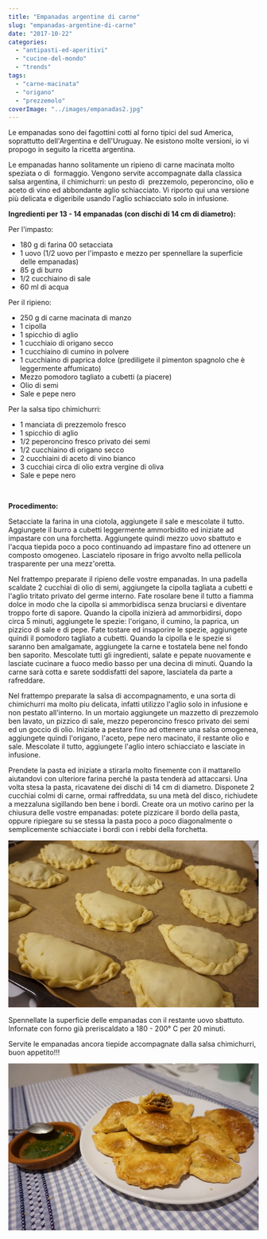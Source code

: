 ```yaml
---
title: "Empanadas argentine di carne"
slug: "empanadas-argentine-di-carne"
date: "2017-10-22"
categories: 
  - "antipasti-ed-aperitivi"
  - "cucine-del-mondo"
  - "trends"
tags: 
  - "carne-macinata"
  - "origano"
  - "prezzemolo"
coverImage: "../images/empanadas2.jpg"
---
```


Le empanadas sono dei fagottini cotti al forno tipici del sud America, soprattutto dell'Argentina e dell'Uruguay. Ne esistono molte versioni, io vi propogo in seguito la ricetta argentina.

Le empanadas hanno solitamente un ripieno di carne macinata molto speziata o di  formaggio. Vengono servite accompagnate dalla classica salsa argentina, il chimichurri: un pesto di  prezzemolo, peperoncino, olio e aceto di vino ed abbondante aglio schiacciato. Vi riporto qui una versione più delicata e digeribile usando l'aglio schiacciato solo in infusione.

**Ingredienti per 13 - 14 empanadas (con dischi di 14 cm di diametro):**

Per l'impasto:

- 180 g di farina 00 setacciata
- 1 uovo (1/2 uovo per l'impasto e mezzo per spennellare la superficie delle empanadas)
- 85 g di burro
- 1/2 cucchiaino di sale
- 60 ml di acqua

Per il ripieno:

- 250 g di carne macinata di manzo
- 1 cipolla
- 1 spicchio di aglio
- 1 cucchiaio di origano secco
- 1 cucchiaino di cumino in polvere
- 1 cucchiaino di paprica dolce (prediligete il pimenton spagnolo che è leggermente affumicato)
- Mezzo pomodoro tagliato a cubetti (a piacere)
- Olio di semi
- Sale e pepe nero

Per la salsa tipo chimichurri:

- 1 manciata di prezzemolo fresco
- 1 spicchio di aglio
- 1/2 peperoncino fresco privato dei semi
- 1/2 cucchiaino di origano secco
- 2 cucchiaini di aceto di vino bianco
- 3 cucchiai circa di olio extra vergine di oliva
- Sale e pepe nero

 

**Procedimento:**

Setacciate la farina in una ciotola, aggiungete il sale e mescolate il tutto. Aggiungete il burro a cubetti leggermente ammorbidito ed iniziate ad impastare con una forchetta. Aggiungete quindi mezzo uovo sbattuto e l'acqua tiepida poco a poco continuando ad impastare fino ad ottenere un composto omogeneo. Lasciatelo riposare in frigo avvolto nella pellicola trasparente per una mezz'oretta.

Nel frattempo preparate il ripieno delle vostre empanadas. In una padella scaldate 2 cucchiai di olio di semi, aggiungete la cipolla tagliata a cubetti e l'aglio tritato privato del germe interno. Fate rosolare bene il tutto a fiamma dolce in modo che la cipolla si ammorbidisca senza bruciarsi e diventare troppo forte di sapore. Quando la cipolla inizierà ad ammorbidirsi, dopo circa 5 minuti, aggiungete le spezie: l'origano, il cumino, la paprica, un pizzico di sale e di pepe. Fate tostare ed insaporire le spezie, aggiungete quindi il pomodoro tagliato a cubetti. Quando la cipolla e le spezie si saranno ben amalgamate, aggiungete la carne e tostatela bene nel fondo ben saporito. Mescolate tutti gli ingredienti, salate e pepate nuovamente e lasciate cucinare a fuoco medio basso per una decina di minuti. Quando la carne sarà cotta e sarete soddisfatti del sapore, lasciatela da parte a rafreddare.

Nel frattempo preparate la salsa di accompagnamento, e una sorta di chimichurri ma molto piu delicata, infatti utilizzo l'aglio solo in infusione e non pestato all'interno. In un mortaio aggiungete un mazzetto di prezzemolo ben lavato, un pizzico di sale, mezzo peperoncino fresco privato dei semi ed un goccio di olio. Iniziate a pestare fino ad ottenere una salsa omogenea, aggiungete quindi l'origano, l'aceto, pepe nero macinato, il restante olio e sale. Mescolate il tutto, aggiungete l'aglio intero schiacciato e lasciate in infusione.

Prendete la pasta ed iniziate a stirarla molto finemente con il mattarello aiutandovi con ulteriore farina perché la pasta tenderà ad attaccarsi. Una volta stesa la pasta, ricavatene dei dischi di 14 cm di diametro. Disponete 2 cucchiai colmi di carne, ormai raffreddata, su una metà del disco, richiudete a mezzaluna sigillando ben bene i bordi. Create ora un motivo carino per la chiusura delle vostre empanadas: potete pizzicare il bordo della pasta, oppure ripiegare su se stessa la pasta poco a poco diagonalmente o semplicemente schiacciate i bordi con i rebbi della forchetta.

![empanadas](../images/empanadas.jpg)

Spennellate la superficie delle empanadas con il restante uovo sbattuto. Infornate con forno già preriscaldato a 180 - 200° C per 20 minuti.

Servite le empanadas ancora tiepide accompagnate dalla salsa chimichurri, buon appetito!!!

![empanadas](../images/Empanadas1.jpg)

